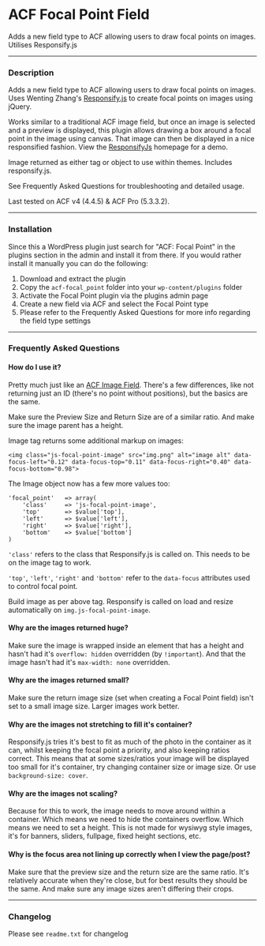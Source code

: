 # ACF Focal Point Field

Adds a new field type to ACF allowing users to draw focal points on images. Utilises Responsify.js

-----------------------

### Description

Adds a new field type to ACF allowing users to draw focal points on images. Uses Wenting Zhang's [Responsify.js](https://github.com/wentin/ResponsifyJS/) to create focal points on images using jQuery.

Works similar to a traditional ACF image field, but once an image is selected and a preview is displayed, this plugin allows drawing a box around a focal point in the image using canvas. That image can then be displayed in a nice responsified fashion. View the [ResponsifyJs](http://responsifyjs.space/) homepage for a demo.

Image returned as either tag or object to use within themes. Includes responsify.js.

See Frequently Asked Questions for troubleshooting and detailed usage.

Last tested on ACF v4 (4.4.5) & ACF Pro (5.3.3.2).

-----------------------

### Installation

Since this a WordPress plugin just search for "ACF: Focal Point" in the plugins section in the admin and install it from there. If you would rather install it manually you can do the following:

1. Download and extract the plugin
2. Copy the `acf-focal_point` folder into your `wp-content/plugins` folder
3. Activate the Focal Point plugin via the plugins admin page
4. Create a new field via ACF and select the Focal Point type
5. Please refer to the Frequently Asked Questions for more info regarding the field type settings

-----------------------

### Frequently Asked Questions


#### How do I use it?

Pretty much just like an [ACF Image Field](http://www.advancedcustomfields.com/resources/image/). There's a few differences, like not returning just an ID (there's no point without positions), but the basics are the same. 

Make sure the Preview Size and Return Size are of a similar ratio. And make sure the image parent has a height.

Image tag returns some additional markup on images:

`<img class="js-focal-point-image" src="img.png" alt="image alt" data-focus-left="0.12" data-focus-top="0.11" data-focus-right="0.40" data-focus-bottom="0.98">`


The Image object now has a few more values too:

```
'focal_point' 	=> array(
	'class'		=> 'js-focal-point-image',
	'top'  		=> $value['top'],
	'left' 		=> $value['left'],
	'right'		=> $value['right'],
	'bottom' 	=> $value['bottom']
)
```

`'class'` refers to the class that Responsify.js is called on. This needs to be on the image tag to work.

`'top'`, `'left'`, `'right'` and `'bottom'` refer to the `data-focus` attributes used to control focal point. 

Build image as per above tag. Responsify is called on load and resize automatically on `img.js-focal-point-image`.


#### Why are the images returned huge?

Make sure the image is wrapped inside an element that has a height and hasn't had it's `overflow: hidden` overridden (by `!important`). And that the image hasn't had it's `max-width: none` overridden.


#### Why are the images returned small?

Make sure the return image size (set when creating a Focal Point field) isn't set to a small image size. Larger images work better.


#### Why are the images not stretching to fill it's container?

Responsify.js tries it's best to fit as much of the photo in the container as it can, whilst keeping the focal point a priority, and also keeping ratios correct. This means that at some sizes/ratios your image will be displayed too small for it's container, try changing container size or image size. Or use `background-size: cover`.


#### Why are the images not scaling?

Because for this to work, the image needs to move around within a container. Which means we need to hide the containers overflow. Which means we need to set a height. This is not made for wysiwyg style images, it's for banners, sliders, fullpage, fixed height sections, etc.


#### Why is the focus area not lining up correctly when I view the page/post?

Make sure that the preview size and the return size are the same ratio. It's relatively accurate when they're close, but for best results they should be the same. And make sure any image sizes aren't differing their crops.

-----------------------

### Changelog
Please see `readme.txt` for changelog
